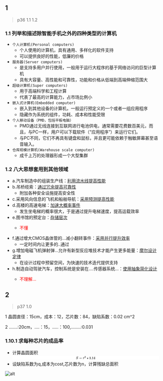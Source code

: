 <script src="https://polyfill.io/v3/polyfill.min.js?features=es6"></script>
<script id="MathJax-script" async src="https://cdn.jsdelivr.net/npm/mathjax@3/es5/tex-mml-chtml.js"></script>
## 1
> p36 1.1 1.2

### **1.1** 列举和描述除智能手机之外的四种类型的计算机
* `个人计算机(Personal computers)`  
    * 个人使用的计算机，具有通用、多样化的软件支持
    * 可以提供良好的性能，低廉的价格
* `服务器(Server computers)`
    * 是支持多用户并行使用，一般用于运行大程序的基于网络访问的巨型计算机
    * 具有大容量、高性能和可靠性，功能和价格从低端到高端伸缩范围大
* `超级计算机(Super computers)`
    * 用于高端科学和工程计算
    * 代表了最高的计算能力，占市场比例小
* `嵌入式计算机(Embedded computer)`
    * 嵌入到其他设备的计算机，一般运行预定义的一个或者一组应用程序
    * 隐藏作为系统的组件，功耗、成本和性能受限
* `个人移动设备（PMD，包括平板电脑）`
    * PMD通过无线连接到互联网进行电池供电，通常需要花费数百美元，而且，与PC一样，用户可以下载软件（“应用程序”）来运行它们。 
    * 与PC不同，它们不再具有键盘和鼠标，并且更可能依赖于触敏屏幕甚至语音输入。
* `仓库规模计算机(Warehouse scale computer)`
    * 成千上万的处理器形成一个大型集群
    
### **1.2** 八大思想套用到其他领域
* a.汽车制造中的组装生产线：<u>利用流水线提高性能</u>
* b.吊桥缆索：<u>通过冗余提高可靠性</u>
    * 附加各种安全设施提高安全性
* c.采用风向信息的飞机和船舶导航：<u>采用预测提高性能</u>
* d.高楼的高速电梯：<u>加速大概率事件</u>
    * 发生坐电梯的概率很大，于是通过提升电梯速度，提高运载效率
* e.图书馆的预定台：<u>存储层次</u>
    * <p style="color: red">不懂</p>
* f.通过增大CMOS晶体管的...减小翻转事件：<u>采用并行提升效率</u>
    * 一定时间内让更多的..通过
* g.增加电磁飞机弹射弹...允许有新型反应堆技术才能产生更多能量：<u>摩尔设计定律</u>
    * 在设计过程中预留空间，为快速的技术迭代提供支持
* h.制造自动驾驶汽车，控制系统是安装在....传感器系统...：<u>使用抽象简化设计</u>
    * <p style="color: red">不理解...</p>
 

## 2
> p37 1.0

1 晶圆直径：15cm，成本：12，芯片数：84，缺陷系数：0.02 cm^2

2 .......:20cm，....：15，.....：100,........:0.031

### 1.10.1 求每种芯片的成品率
* 计算晶圆面积
![alt](../img/area.png)
* 设缺陷系数为q,成本为cost,芯片数为n，计算残缺总面积

![alt](http://latex.91maths.com/s/?cV8lN0JzdW0lN0QlMjAlM0QlMjBTJTIwJTVDdGltZXMlMjBxJTBB)


